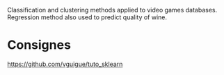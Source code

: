 Classification and clustering methods applied to video games databases. Regression method also used to predict quality of wine. 

Consignes
=========
https://github.com/vguigue/tuto_sklearn
